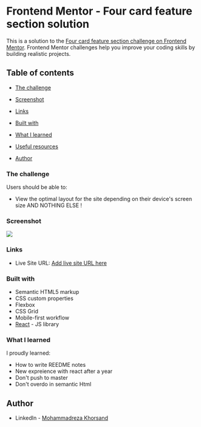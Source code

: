 # Frontend Mentor - Four card feature section solution

This is a solution to the [Four card feature section challenge on Frontend Mentor](https://www.frontendmentor.io/challenges/four-card-feature-section-weK1eFYK). Frontend Mentor challenges help you improve your coding skills by building realistic projects. 

## Table of contents

  - [The challenge](#the-challenge)
  - [Screenshot](#screenshot)
  - [Links](#links)

  - [Built with](#built-with)
  - [What I learned](#what-i-learned)
  - [Useful resources](#useful-resources)
- [Author](#author)

### The challenge

Users should be able to:

- View the optimal layout for the site depending on their device's screen size AND NOTHING ELSE !

### Screenshot

![](./public/screenshot.png)

### Links

- Live Site URL: [Add live site URL here](https://four-card-section.iran.liara.run/)
### Built with

- Semantic HTML5 markup
- CSS custom properties
- Flexbox
- CSS Grid
- Mobile-first workflow
- [React](https://reactjs.org/) - JS library

### What I learned

I proudly learned:
- How to write REEDME notes
- New expreience with react after a year
- Don't push to master
- Don't overdo in semantic Html
## Author

- LinkedIn - [Mohammadreza Khorsand](https://www.linkedin.com/in/mohammadreza-khorsand-157633223/)
